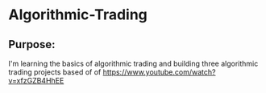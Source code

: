 # Algorithmic-Trading

## Purpose:
I'm learning the basics of algorithmic trading and building three algorithmic trading projects based of of https://www.youtube.com/watch?v=xfzGZB4HhEE
